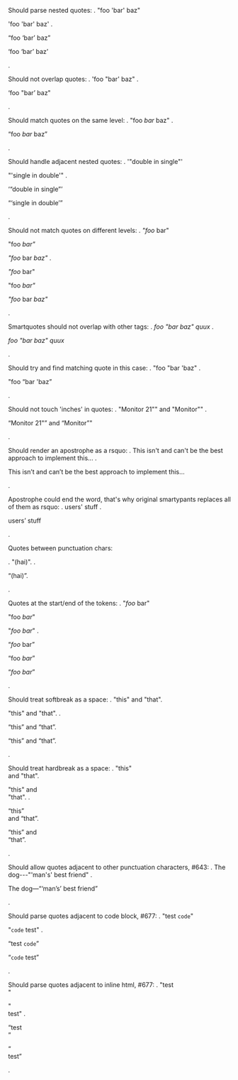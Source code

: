 Should parse nested quotes:
.
"foo 'bar' baz"

'foo 'bar' baz'
.
<p>“foo ‘bar’ baz”</p>
<p>‘foo ‘bar’ baz’</p>
.


Should not overlap quotes:
.
'foo "bar' baz"
.
<p>‘foo &quot;bar’ baz&quot;</p>
.


Should match quotes on the same level:
.
"foo *bar* baz"
.
<p>“foo <em>bar</em> baz”</p>
.


Should handle adjacent nested quotes:
.
'"double in single"'

"'single in double'"
.
<p>‘“double in single”’</p>
<p>“‘single in double’”</p>
.



Should not match quotes on different levels:
.
*"foo* bar"

"foo *bar"*

*"foo* bar *baz"*
.
<p><em>&quot;foo</em> bar&quot;</p>
<p>&quot;foo <em>bar&quot;</em></p>
<p><em>&quot;foo</em> bar <em>baz&quot;</em></p>
.

Smartquotes should not overlap with other tags:
.
*foo "bar* *baz" quux*
.
<p><em>foo &quot;bar</em> <em>baz&quot; quux</em></p>
.


Should try and find matching quote in this case:
.
"foo "bar 'baz"
.
<p>&quot;foo “bar 'baz”</p>
.


Should not touch 'inches' in quotes:
.
"Monitor 21"" and "Monitor""
.
<p>“Monitor 21&quot;” and “Monitor”&quot;</p>
.


Should render an apostrophe as a rsquo:
.
This isn't and can't be the best approach to implement this...
.
<p>This isn’t and can’t be the best approach to implement this…</p>
.


Apostrophe could end the word, that's why original smartypants replaces all of them as rsquo:
.
users' stuff
.
<p>users’ stuff</p>
.

Quotes between punctuation chars:

.
"(hai)".
.
<p>“(hai)”.</p>
.

Quotes at the start/end of the tokens:
.
"*foo* bar"

"foo *bar*"

"*foo bar*"
.
<p>“<em>foo</em> bar”</p>
<p>“foo <em>bar</em>”</p>
<p>“<em>foo bar</em>”</p>
.

Should treat softbreak as a space:
.
"this"
and "that".

"this" and
"that".
.
<p>“this”
and “that”.</p>
<p>“this” and
“that”.</p>
.

Should treat hardbreak as a space:
.
"this"\
and "that".

"this" and\
"that".
.
<p>“this”<br />
and “that”.</p>
<p>“this” and<br />
“that”.</p>
.

Should allow quotes adjacent to other punctuation characters, #643:
.
The dog---"'man's' best friend"
.
<p>The dog—“‘man’s’ best friend”</p>
.

Should parse quotes adjacent to code block, #677:
.
"test `code`"

"`code` test"
.
<p>“test <code>code</code>”</p>
<p>“<code>code</code> test”</p>
.

Should parse quotes adjacent to inline html, #677:
.
"test <br>"

"<br> test"
.
<p>“test <br>”</p>
<p>“<br> test”</p>
.